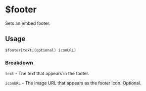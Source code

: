 # $footer
Sets an embed footer.

## Usage
```
$footer[text;(optional) iconURL]
```

### Breakdown
`text` - The text that appears in the footer.

`iconURL` - The image URL that appears as the footer icon. Optional.

